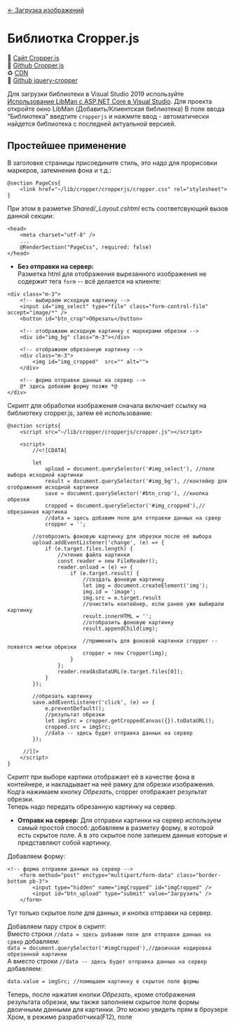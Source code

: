 [← Загрузка изображений](/README.md)  

# Библиотка Cropper.js
📘 [Сайт Cropper.js](https://fengyuanchen.github.io/cropperjs/)   
📘 [Github Cropper.js](https://github.com/fengyuanchen/cropperjs)  
♻ [CDN ](https://cdnjs.com/libraries/cropperjs)  
📘 [Github jquery-cropper](https://github.com/fengyuanchen/jquery-cropper)   

Для загрузки библиотеки в Visual Studio 2019 используйте [Использование LibMan с ASP.NET Core в Visual Studio](https://docs.microsoft.com/ru-ru/aspnet/core/client-side/libman/libman-vs?view=aspnetcore-3.1). Для проекта откройте окно LibMan (Добавить/Клиентская библиотека) В поле ввода "Библиотека" введтите `cropperjs` и нажмите ввод - автоматически найдется библиотека с последней актуальной версией.

## Простейшее применение
В заголовке страницы присоедините стиль, это надо для прорисовки маркеров, затемнения фона и т.д.:
```
@section PageCss{
    <link href="~/lib/cropper/cropperjs/cropper.css" rel="stylesheet">
}
```
При этом в разметке *Shared/_Layout.cshtml* есть соответсвующий вызов данной секции:
```
<head>
    <meta charset="utf-8" />
    ...
    @RenderSection("PageCss", required: false)
</head>
```
* **Без отправки на сервер:**  
Разметка html для отображения вырезанного изображения не содержит тега `form` -- всё делается на клиенте:
```
<div class="m-3">
    <!-- выбираем исходную картинку -->
    <input id="img_select" type="file" class="form-control-file" accept="image/*" />
    <button id="btn_crop">Обрезать</button>

    <!-- отображаем исходную картинку с маркерами обрезки -->
    <div id="img_bg" class="m-3"></div>

    <!-- отображаем обрезанную картинку -->
    <div class="m-3">
        <img id="img_cropped"  src="" alt="">
    </div>

    <!-- форма отправки данных на сервер -->
    @* здесь добавим форму позже *@
</div>
```
Скрипт для обработки изображения сначала включает ссылку на библиотеку cropper.js, затем её использование:
```
@section scripts{
    <script src="~/lib/cropper/cropperjs/cropper.js"></script>

    <script>
        //<![CDATA[

        let
            upload = document.querySelector('#img_select'), //поле выбора исходной картинки
            result = document.querySelector('#img_bg'), //контейер для отображения исходной картинки
            save = document.querySelector('#btn_crop'), //кнопка обрезки
            cropped = document.querySelector('#img_cropped'),//обрезанная картинка
            //data = здесь добавим поле для отправки данных на срвер
            cropper = '';

        //отоброзить фоновую картинку для обрезки после её выбора
        upload.addEventListener('change', (e) => {
            if (e.target.files.length) {
                //чтение файла картинки
                const reader = new FileReader();
                reader.onload = (e) => {
                    if (e.target.result) {
                        //создать фоновую картинку 
                        let img = document.createElement('img');
                        img.id = 'image';
                        img.src = e.target.result
                        //очистить контейнер, если ранее уже выбирали картинку
                        result.innerHTML = '';
                        //отобразить фоновую картинку
                        result.appendChild(img);
                        
                        //применить для фоновой картинки cropper -- появятся метки обрезки
                        cropper = new Cropper(img);
                    }
                };
                reader.readAsDataURL(e.target.files[0]);
            }
        });

        //обрезать картинку
        save.addEventListener('click', (e) => {
            e.preventDefault();
            //результат обрезки
            let imgSrc = cropper.getCroppedCanvas({}).toDataURL();
            cropped.src = imgSrc;
            //data -- здесь будет отправка данных на сервер
        });

     //]]>
    </script>
}
```
Скрипт при выборе картики отображает её в качестве фона в контейнере, и накладывает на неё рамку для обрезки изображения. Кодга нажимаем кнопку *Обрезать*, cropper отображает результат обрезки.  
Теперь надо передать обрезанную картинку на сервер.

* **Отправк на сервер:** 
Для отправки картинки на сервер используем самый простой способ: добавляем в разметку форму, в которой есть скрытое поле. А в это скрытое поле запишем данные которые и представляют собой картинку.  

Добавляем форму:
```
<!-- форма отправки данных на сервер -->
    <form method="post" enctype="multipart/form-data" class="border-bottom pb-3">
        <input type="hidden" name="imgCropped" id="imgCropped" />
        <input id="btn_upload" type="submit" value="Загрузить" />
    </form>
```
Тут только скрытое поле для данных, и кнопка отправки на сервер.  

Добавляем пару строк в скрипт:  
Вместо строки `//data = здесь добавим поле для отправки данных на срвер` добавляем:  
`data = document.querySelector('#imgCropped'),//двоичная кодировка обрезанной картинки`  
А вместо строки `//data -- здесь будет отправка данных на сервер` добавляем:  
```
data.value = imgSrc; //помещаем картинку в скрытое поле формы 
```
Теперь, после нажатия кнопки *Обрезать*, кроме отображения результата обрезки, мы также заполняем скрытое поле формы двоичными данными для картинки. Это можно увидеть прям в броузере Хром, в режиме разработчика(F12), поле 
